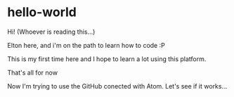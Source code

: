# hello-world

Hi! (Whoever is reading this...)

Elton here, and i'm on the path to learn how to code :P

This is my first time here and I hope to learn a lot using this platform.

That's all for now

Now I'm trying to use the GitHub conected with Atom. Let's see if it works...
